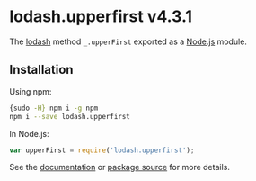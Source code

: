 # lodash.upperfirst v4.3.1

The [lodash](https://lodash.com/) method `_.upperFirst` exported as a [Node.js](https://nodejs.org/) module.

## Installation

Using npm:

```bash
{sudo -H} npm i -g npm
npm i --save lodash.upperfirst
```

In Node.js:

```js
var upperFirst = require('lodash.upperfirst');
```

See the [documentation](https://lodash.com/docs#upperFirst) or [package source](https://github.com/lodash/lodash/blob/4.3.1-npm-packages/lodash.upperfirst) for more details.
